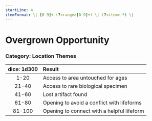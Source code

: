 ```yaml
---
startLine: 4
itemFormat: \| [0-9]+-(?<range>[0-9]+) \| (?<item>.*) \|
---
```

# Overgrown Opportunity
### Category: Location Themes

| dice: 1d300 | Result |
|:----:|:-------|
| 1-20 | Access to area untouched for ages |
| 21-40 | Access to rare biological specimen |
| 41-60 | Lost artifact found |
| 61-80 | Opening to avoid a conflict with lifeforms |
| 81-100 | Opening to connect with a helpful lifeform |